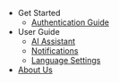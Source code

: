 - Get Started
    - [Authentication Guide](authentication.md)
- User Guide
    - [AI Assistant](ai-assistant.md)
    - [Notifications](notifications.md)
    - [Language Settings](localization.md)
- [About Us](about.md)
